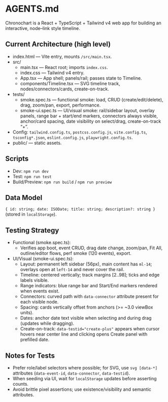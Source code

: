 # AGENTS.md

Chronochart is a React + TypeScript + Tailwind v4 web app for building an interactive, node–link style timeline.

## Current Architecture (high level)
- index.html — Vite entry, mounts `/src/main.tsx`.
- src/
  - main.tsx — React root; imports `index.css`.
  - index.css — Tailwind v4 entry.
  - App.tsx — App shell; panels/rail; passes state to Timeline.
  - components/Timeline.tsx — SVG timeline track, nodes/connectors/cards, create-on-track.
- tests/
  - smoke.spec.ts — functional smoke: load, CRUD (create/edit/delete), drag, zoom/pan, export, performance.
  - smoke-ui.spec.ts — UI/visual smoke: rail/sidebar layout, overlay panels, range bar + start/end markers, connectors always visible, anchor/card spacing, date visibility on select/drag, create-on-track “+”.
- Config: `tailwind.config.ts`, `postcss.config.js`, `vite.config.ts`, `tsconfig*.json`, `eslint.config.js`, `playwright.config.ts`.
- public/ — static assets.

## Scripts
- Dev: `npm run dev`
- Test: `npm run test`
- Build/Preview: `npm run build` / `npm run preview`

## Data Model
`{ id: string; date: ISODate; title: string; description?: string }` (stored in `localStorage`).

## Testing Strategy
- Functional (smoke.spec.ts):
  - Verifies app boot, event CRUD, drag date change, zoom/pan, Fit All, outline/editor flows, perf smoke (120 events), export.
- UI/Visual (smoke-ui.spec.ts):
  - Layout: permanent left sidebar (56px), main content has `ml-14`; overlays open at `left-14` and never cover the rail.
  - Timeline: centered vertically; track margins [2..98]; ticks and edge labels visible.
  - Range indicators: blue range bar and Start/End markers rendered when events exist.
  - Connectors: curved path with `data-connector` attribute present for each visible node.
  - Spacing: cards vertically offset from anchors (>= ~3.0 viewBox units).
  - Dates: anchor date text visible when selecting and during drag (updates while dragging).
  - Create-on-track: `data-testid="create-plus"` appears when cursor hovers near center line and clicking opens Create panel with prefilled date.

## Notes for Tests
- Prefer role/label selectors where possible; for SVG, use `svg [data-*]` attributes (`data-event-id`, `data-connector`, `data-testid`).
- When seeding via UI, wait for `localStorage` updates before asserting counts.
- Avoid brittle pixel assertions; use existence/visibility and semantic attributes.
